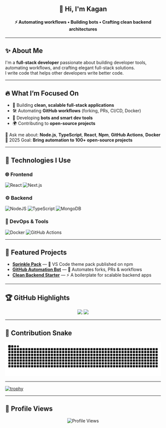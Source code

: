 <!-- Header -->
<h2 align="center">👋 Hi, I'm <strong>Kagan</strong></h2>
<h4 align="center">⚡ Automating workflows • Building bots • Crafting clean backend architectures</h4>

---

## ✨ About Me  
I'm a **full-stack developer** passionate about building developer tools, automating workflows, and crafting elegant full-stack solutions.  
I write code that helps other developers write better code.  

---

## 🔥 What I’m Focused On
- 🚀 Building **clean, scalable full-stack applications**  
- 🛠️ Automating **GitHub workflows** (forking, PRs, CI/CD, Docker)  
- 🤖 Developing **bots and smart dev tools**  
- 🌍 Contributing to **open-source projects**  

💬 Ask me about: **Node.js**, **TypeScript**, **React**, **Npm**, **GitHub Actions**, **Docker**  
🎯 2025 Goal: **Bring automation to 100+ open-source projects**  

---

## 🚀 Technologies I Use

### 🌐 Frontend
![React](https://img.shields.io/badge/-React-61DAFB?style=for-the-badge&logo=react)
![Next.js](https://img.shields.io/badge/-Next.js-000000?style=for-the-badge&logo=nextdotjs)

### ⚙️ Backend
![NodeJS](https://img.shields.io/badge/-NodeJS-339933?style=for-the-badge&logo=nodedotjs)
![TypeScript](https://img.shields.io/badge/-TypeScript-007ACC?style=for-the-badge&logo=typescript)
![MongoDB](https://img.shields.io/badge/-MongoDB-47A248?style=for-the-badge&logo=mongodb)

### 🚀 DevOps & Tools
![Docker](https://img.shields.io/badge/-Docker-2496ED?style=for-the-badge&logo=docker)
![GitHub Actions](https://img.shields.io/badge/-GitHub%20Actions-2088FF?style=for-the-badge&logo=githubactions)

---

## 📌 Featured Projects
- [**Sprinkle Pack**](https://www.npmjs.com/package/sprinklepack) — 🎨 VS Code theme pack published on npm  
- [**GitHub Automation Bot**](#) — 🤖 Automates forks, PRs & workflows  
- [**Clean Backend Starter**](#) — ⚡ A boilerplate for scalable backend apps  

---

## 🏆 GitHub Highlights
<p align="center">
  <img src="https://github-readme-stats.vercel.app/api?username=kgnio&show_icons=true&theme=dracula" height="150" />
  <img src="https://github-readme-stats.vercel.app/api/top-langs/?username=kgnio&layout=compact&theme=dracula" height="150" />
</p>

---

## 🐍 Contribution Snake
<div align="center">
  <picture>
    <source media="(prefers-color-scheme: dark)" srcset="https://raw.githubusercontent.com/kgnio/kgnio/output/github-contribution-grid-snake-dark.svg" />
    <img alt="snake animation" src="https://raw.githubusercontent.com/kgnio/kgnio/output/github-contribution-grid-snake.svg" />
  </picture>
</div>

---

[![trophy](https://github-profile-trophy.vercel.app/?username=kgnio&theme=dracula&margin-w=10&no-frame=true&no-bg=true)](https://github.com/ryo-ma/github-profile-trophy)

---

## 👀 Profile Views
<p align="center">
  <img src="https://komarev.com/ghpvc/?username=kgnio&label=Profile%20views&color=2ecc71&style=flat" alt="Profile Views" />
</p>
